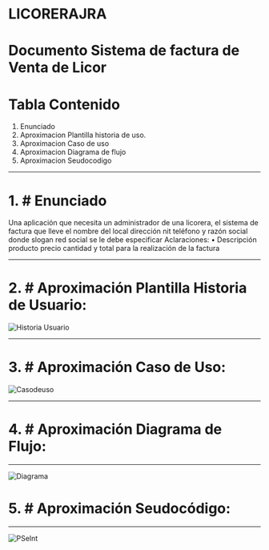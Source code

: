 # LICORERAJRA
# Documento Sistema de factura de Venta de Licor
# Tabla Contenido
1. Enunciado
2. Aproximacion Plantilla historia de uso.
3. Aproximacion Caso de uso
4. Aproximacion Diagrama de flujo
5. Aproximacion Seudocodigo
------------------------------------------------------------------------------------------------------------------------------------------------------------------------

# 1. # Enunciado

Una aplicación que necesita un administrador de una licorera, el sistema de factura que lleve el nombre del local dirección nit  teléfono y razón social donde slogan red social se le debe especificar 
Aclaraciones:
• Descripción producto precio cantidad y total para la realización de la factura

------------------------------------------------------------------------------------------------------------------------------------------------------------------------

# 2. # Aproximación Plantilla Historia de Usuario:
![Historia Usuario](https://github.com/Jhon12z/LICORERAJRA/assets/133507283/d0935e93-8e87-4c20-bf0a-1ab0c22a8ecf)

------------------------------------------------------------------------------------------------------------------------------------------------------------------------

# 3. # Aproximación Caso de Uso:

![Casodeuso](https://github.com/Jhon12z/LICORERAJRA/assets/133507283/4ac22a79-c699-42c8-a034-d79f51910c7e)


------------------------------------------------------------------------------------------------------------------------------------------------------------------------

# 4. # Aproximación Diagrama de Flujo:

------------------------------------------------------------------------------------------------------------------------------------------------------------------------

![Diagrama](https://github.com/Jhon12z/LICORERAJRA/assets/133507283/00ff249f-69da-4fd1-a367-68505db9e850)
# 5. # Aproximación Seudocódigo: 

------------------------------------------------------------------------------------------------------------------------------------------------------------------------
![PSeInt](https://github.com/Jhon12z/LICORERAJRA/assets/133507283/62df7aa3-467b-4bf7-ae4a-35a1e8ae34bd)


